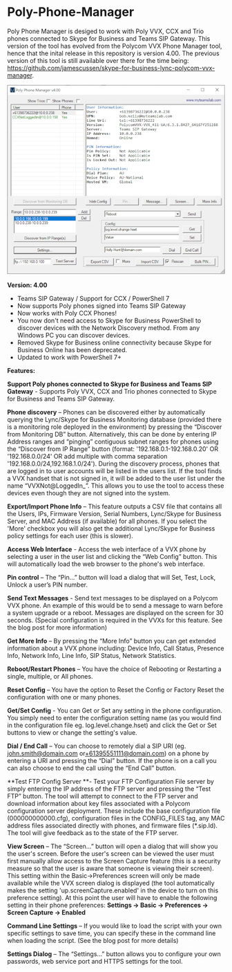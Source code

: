 # Poly-Phone-Manager

Poly Phone Manager is desiged to work with Poly VVX, CCX and Trio phones connected to Skype for Business and Teams SIP Gateway. This version of the tool has evolved from the Polycom VVX Phone Manager tool, hence that the inital release in this repository is version 4.00. The previous version of this tool is still available over there for the time being: https://github.com/jamescussen/skype-for-business-lync-polycom-vvx-manager.  

![Image](https://github.com/jamescussen/Poly-Phone-Manager/raw/main/PolyPhoneManager4.00sm.png)

**Version: 4.00**
- Teams SIP Gateway / Support for CCX / PowerShell 7
- Now supports Poly phones signed into Teams SIP Gateway
- Now works with Poly CCX Phones!
- You now don't need access to Skype for Business PowerShell to discover devices with the Network Discovery method. From any Windows PC you can discover devices.
- Removed Skype for Business online connectivity because Skype for Business Online has been deprecated.
- Updated to work with PowerShell 7+


**Features:**

**Support Poly phones connected to Skype for Business and Teams SIP Gateway** - Supports Poly VVX, CCX and Trio phones connected to Skype for Business and Teams SIP Gateway.

**Phone discovery** – Phones can be discovered either by automatically querying the Lync/Skype for Business Monitoring database (provided there is a monitoring role deployed in the environment) by pressing the “Discover from Monitoring DB” button. Alternatively, this can be done by entering IP Address ranges and “pinging” contiguous subnet ranges for phones using the “Discover from IP Range” button (format: '192.168.0.1-192.168.0.20' OR '192.168.0.0/24' OR add multiple with comma separation '192.168.0.0/24,192.168.1.0/24'). During the discovery process, phones that are logged in to user accounts will be listed in the users list. If the tool finds a VVX handset that is not signed in, it will be added to the  user list under the name “VVXNot@LoggedIn_<index number>”. This allows you to use the tool to access these devices even though they are not signed into the system.


**Export/Import Phone Info** – This feature outputs a CSV file that contains all the Users, IPs, Firmware Version, Serial Numbers, Lync/Skype for Business Server, and MAC Address (if available) for all phones. If you select the 'More'  checkbox you will also get the additional Lync/Skype for Business policy settings for each user (this is slower).


**Access Web Interface** - Access the web interface of a VVX phone by selecting a user in the user list and clicking the “Web Config” button. This will automatically load the web browser to the phone's web interface.


**Pin control** – The “Pin…” button will load a dialog that will Set, Test, Lock, Unlock a user’s PIN number.


**Send Text Messages** - Send text messages to be displayed on a Polycom VVX phone. An example of this would be to send a message to warn before a system upgrade or a reboot. Messages are displayed on the screen for 30 seconds. (Special configuration is required in the VVXs for this feature. See the blog post for more information)


**Get More Info** – By pressing the “More Info” button you can get extended information about a VVX phone including: Device Info, Call Status, Presence Info, Network Info, Line Info, SIP Status, Network Statistics.


**Reboot/Restart Phones** – You have the choice of Rebooting or Restarting a single, multiple, or All phones.


**Reset Config** – You have the option to Reset the Config or Factory Reset the configuration with one or many phones.


**Get/Set Config** - You can Get or Set any setting in the phone configuration. You simply need to enter the configuration setting name (as you would find in the configuration file eg. log.level.change.hset) and click the Get or Set buttons to view or change the setting's value.


**Dial / End Call** – You can choose to remotely dial a SIP URI (eg. john.smith@domain.com or[+61395551111@domain.com](mailto:+61395551111@domain.com)) on a phone by entering a URI and pressing the “Dial” button. If the phone is on a call you can also choose to end the call using the “End Call” button.


**Test FTP Config Server **- Test your FTP Configuration File server by simply entering the IP address of the FTP server and pressing the “Test FTP” button. The tool will attempt to connect to the FTP server and download information about key files associated with a Polycom configuration server deployment. These include the base configuration file (000000000000.cfg), configuration files in the CONFIG_FILES tag, any MAC address files associated directly with phones, and firmware files
 (*.sip.ld). The tool will give feedback as to the state of the FTP server.


**View Screen** – The “Screen…” button will open a dialog that will show you the user's screen. Before the user's screen can be viewed the user must first manually allow access to the Screen Capture feature (this is a security measure so that the user is aware that someone is viewing their screen). This setting within the Basic->Preferences screen will only be made available while the VVX screen dialog is displayed (the tool automatically makes the setting 'up.screenCapture.enabled'
 in the device to turn on this preference setting). At this point the user will have to enable the following setting in their phone preferences: **Settings -> Basic -> Preferences -> Screen Capture -> Enabled**


**Command Line Settings** – If you would like to load the script with your own specific settings to save time, you can specify these in the command line when loading the script. (See the blog post for more details)


**Settings Dialog** – The “Settings…” button allows you to configure your own passwords, web service port and HTTPS settings for the tool.


